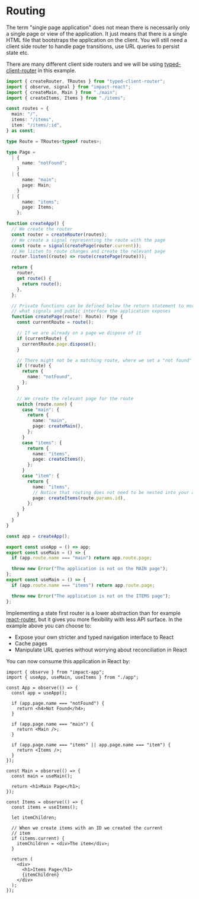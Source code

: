 # Routing

The term "single page application" does not mean there is necessarily only a single page or view of the application. It just means that there is a single HTML file that bootstraps the application on the client. You will still need a client side router to handle page transitions, use URL queries to persist state etc.

There are many different client side routers and we will be using [typed-client-router](https://github.com/christianalfoni/typed-client-router) in this example.

```ts
import { createRouter, TRoutes } from "typed-client-router";
import { observe, signal } from "impact-react";
import { createMain, Main } from "./main";
import { createItems, Items } from "./items";

const routes = {
  main: "/",
  items: "/items",
  item: "/items/:id",
} as const;

type Route = TRoutes<typeof routes>;

type Page =
  | {
      name: "notFound";
    }
  | {
      name: "main";
      page: Main;
    }
  | {
      name: "items";
      page: Items;
    };

function createApp() {
  // We create the router
  const router = createRouter(routes);
  // We create a signal representing the route with the page
  const route = signal(createPage(router.current));
  // We listen to route changes and create the relevant page
  router.listen((route) => route(createPage(route)));

  return {
    router,
    get route() {
      return route();
    },
  };

  // Private functions can be defined below the return statement to more clearly see
  // what signals and public interface the application exposes
  function createPage(route?: Route): Page {
    const currentRoute = route();

    // If we are already on a page we dispose of it
    if (currentRoute) {
      currentRoute.page.dispose();
    }

    // There might not be a matching route, where we set a "not found" state
    if (!route) {
      return {
        name: "notFound",
      };
    }

    // We create the relevant page for the route
    switch (route.name) {
      case "main": {
        return {
          name: "main",
          page: createMain(),
        };
      }
      case "items": {
        return {
          name: "items",
          page: createItems(),
        };
      }
      case "item": {
        return {
          name: "items",
          // Notice that routing does not need to be nested into your app. It is translating url params/queries into state
          page: createItems(route.params.id),
        };
      }
    }
  }
}

const app = createApp();

export const useApp = () => app;
export const useMain = () => {
  if (app.route.name === "main") return app.route.page;

  throw new Error("The application is not on the MAIN page");
};
export const useMain = () => {
  if (app.route.name === "items") return app.route.page;

  throw new Error("The application is not on the ITEMS page");
};
```

Implementing a state first router is a lower abstraction than for example [react-router](), but it gives you more flexibility with less API surface. In the example above you can choose to:

- Expose your own stricter and typed navigation interface to React
- Cache pages
- Manipulate URL queries without worrying about reconciliation in React

You can now consume this application in React by:

```tsx
import { observe } from "impact-app";
import { useApp, useMain, useItems } from "./app";

const App = observe(() => {
  const app = useApp();

  if (app.page.name === "notFound") {
    return <h4>Not Found</h4>;
  }

  if (app.page.name === "main") {
    return <Main />;
  }

  if (app.page.name === "items" || app.page.name === "item") {
    return <Items />;
  }
});

const Main = observe(() => {
  const main = useMain();

  return <h1>Main Page</h1>;
});

const Items = observe(() => {
  const items = useItems();

  let itemChildren;

  // When we create items with an ID we created the current
  // item
  if (items.current) {
    itemChildren = <div>The item</div>;
  }

  return (
    <div>
      <h1>Items Page</h1>
      {itemChildren}
    </div>
  );
});
```
